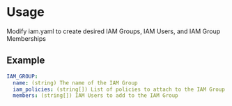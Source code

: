 # Usage
Modify iam.yaml to create desired IAM Groups, IAM Users, and IAM Group Memberships

## Example
```yaml
IAM_GROUP:
  name: (string) The name of the IAM Group
  iam_policies: (string[]) List of policies to attach to the IAM Group
  members: (string[]) IAM Users to add to the IAM Group  
```